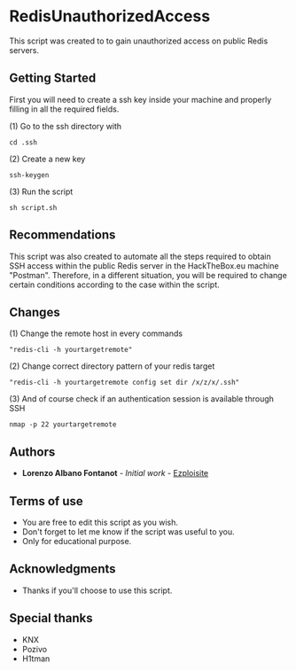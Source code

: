 # RedisUnauthorizedAccess


This script was created to to gain unauthorized access on public Redis servers. 


## Getting Started

First you will need to create a ssh key inside your machine and properly filling in all the required fields.




(1) Go to the ssh directory with 
```
cd .ssh 
```
(2) Create a new key 
```
ssh-keygen
```
(3) Run the script
```
sh script.sh
```

## Recommendations

This script was also created to automate all the steps required to obtain SSH access within the public Redis server in the HackTheBox.eu machine "Postman". Therefore, in a different situation, you will be required to change certain conditions according to the case within the script.


## Changes

(1) Change the remote host in every commands 
```
"redis-cli -h yourtargetremote" 
```
(2) Change correct directory pattern of your redis target
```
"redis-cli -h yourtargetremote config set dir /x/z/x/.ssh"
```
(3) And of course check if an authentication session is available through SSH
```
nmap -p 22 yourtargetremote
```
## Authors

* **Lorenzo Albano Fontanot** - *Initial work* - [Ezploisite](https://Ezploisite/RedisUnauthorizedAccess)


## Terms of use

* You are free to edit this script as you wish.
* Don't forget to let me know if the script was useful to you.
* Only for educational purpose.

## Acknowledgments

* Thanks if you'll choose to use this script.

## Special thanks

* KNX 
* Pozivo
* H1tman










